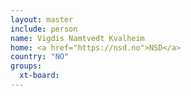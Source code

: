 ```yaml
---
layout: master
include: person
name: Vigdis Namtvedt Kvalheim
home: <a href="https://nsd.no">NSD</a>
country: "NO"
groups:
  xt-board:
---
```

